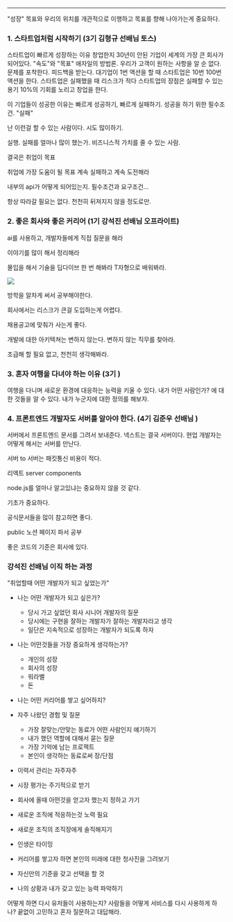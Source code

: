 
---

"성장" 목표와 우리의 위치를 개관적으로 이행하고 목표를 향해 나아가는게 중요하다.
### 1. 스타트업처럼 시작하기 (3기 김형규 선배님 토스)

스타트업이 빠르게 성장하는 이유 창업한지 30년이 안된 기업이 세계의 가장 큰 회사가 되어있다.
"속도"와 "목표" 애자일의 방법론. 우리가 고객이 원하는 사항을 알 순 없다.
문제를 포착한다.
피드백을 받는다.
대기업이 1번 액션을 할 때 스타트업은 10번 100번 액션을 한다.
스타트업은 실패했을 때 리스크가 적다
스타트업의 장점은 실패할 수 있는 용기
10%의 기회를 노리고 창업을 한다.

이 기업들이 성공한 이유는 빠르게 성공하기, 빠르게 실패하기.
성공을 하기 위한 필수조건. "실패"

난 이런걸 할 수 있는 사람이다.
시도 많이하기.

실행. 실패를 얼마나 많이 했는가.
비즈니스적 가치를 줄 수 있는 사람.

결국은 취업이 목표

취업에 가장 도움이 될 목표
계속 실패하고 계속 도전해라

내부의 api가 어떻게 되어있는지. 
필수조건과 요구조건...

항상 따라갈 필요는 없다.
천천히 뒤져지지 않을 정도로만.

### 2. 좋은 회사와 좋은 커리어 (1기 강석진 선배님 오프라이트)

ai를 사용하고, 개발자들에게 직접 질문을 해라

이야기를 많이 해서 정리해라

몰입을 해서 기술을 딥다이브 한 번 해봐라
T자형으로 배워봐라.

![](https://i.imgur.com/zFWWumS.png)

방학을 알차게 써서 공부해야한다.

회사에서는 리스크가 큰걸 도입하는게 어렵다.

채용공고에 맞춰가 사는게 좋다.

개발에 대한 아키텍쳐는 변하지 않는다.
변하지 않는 직무를 찾아라.

조급해 할 필요 없고, 천천히 생각해봐라.

### 3. 혼자 여행을 다녀야 하는 이유 (3기 )

여행을 다니며 새로운 환경에 대응하는 능력을 키울 수 있다.
내가 어떤 사람인가? 에 대한 것들을 알 수 있다.
내가 누군지에 대한 정의를 해보자.

### 4. 프론트엔드 개발자도 서버를 알아야 한다. (4기 김준우 선배님 )

서버에서 프론트엔드 문서를 그려서 보내준다.
넥스트는 결국 서버이다.
현업 개발자는 어떻게 해서는 서버를 만난다.

서버 to 서버는 패킷통신 비용이 적다.

리엑트 server components

node.js를 얼마나 알고있냐는 중요하지 않을 것 같다.

기초가 중요하다.

공식문서들을 많이 참고하면 좋다.

public 노션 페이지 파서 공부

좋은 코드의 기준은 회사에 있다.


### 강석진 선배님 이직 하는 과정

"취업할때 어떤 개발자가 되고 싶었는가"

- 나는 어떤 개발자가 되고 싶은가?
	- 당시 가고 싶었던 회사 시니어 개발자의 질문
	- 당시에는 구현을 잘하는 개발자가 잘하는 개발자라고 생각
	- 일단은 지속적으로 성장하는 개발자가 되도록 하자

- 나는 어떤것들을 가장 중요하게 생각하는가?
	- 개인의 성장
	- 회사의 성장
	- 워라밸
	- 돈

- 나는 어떤 커리어를 쌓고 싶어하지?

- 자주 나왔던 경험 및 질문
	- 가장 잘맞는/안맞는 동료가 어떤 사람인지 얘기하기
	- 내가 했던 역할에 대해서 묻는 질문
	- 가장 기억에 남는 프로젝트
	- 본인이 생각하는 동료로써 장/단점


- 이력서 관리는 자주자주
- 시장 평가는 주기적으로 받기
- 회사에 올때 아떤것을 얻고자 했는지 정하고 가기
- 새로운 조직에 적응하는것 노력 필요
- 새로운 조직의 조직장에게 솔직해지기
- 인생은 타이밍

- 커리어를 쌓고자 하면 본인의 미래에 대한 청사진을 그려보기
- 자신만의 기준을 갖고 선택을 할 것
- 나의 상황과 내가 갖고 있는 능력 파악하기

어떻게 하면 다시 유저들이 사용하는지?
사람들을 어떻게 서비스를 다시 사용하게 하나?
끝없이 고민하고 혼자 질문하고 대답해라.